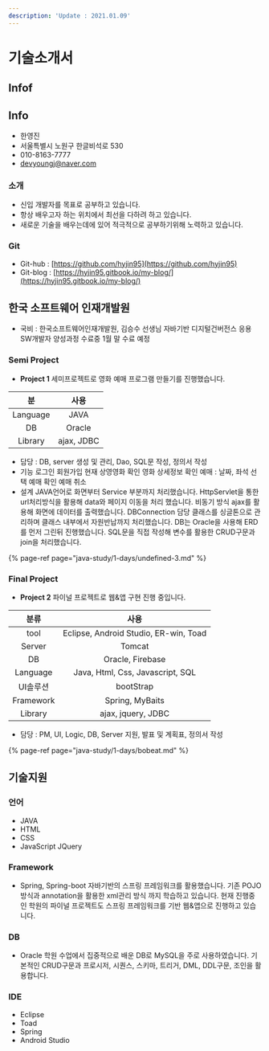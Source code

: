 ```yaml
---
description: 'Update : 2021.01.09'
---
```


# 기술소개서

## Infof

## Info

* 한영진
* 서울특별시 노원구 한글비석로 530
* 010-8163-7777
* devyoungj@naver.com

### 소개

* 신입 개발자를 목표로 공부하고 있습니다.
* 항상 배우고자 하는 위치에서 최선을 다하려 하고 있습니다.
* 새로운 기술을 배우는데에 있어 적극적으로 공부하기위해 노력하고 있습니다.

### Git

* Git-hub : [https://github.com/hyjin95](https://github.com/hyjin95)
* Git-blog : [https://hyjin95.gitbook.io/my-blog/](https://hyjin95.gitbook.io/my-blog/)

## 한국 소프트웨어 인재개발원

* 국비 : 한국소프트웨어인재개발원, 김승수 선생님 자바기반 디지털건버전스 응용 SW개발자 양성과정 수료중 1월 말 수료 예정

### Semi Project

* **Project 1** 세미프로젝트로 영화 예매 프로그램 만들기를 진행했습니다.

| 분 | 사용 |
| :---: | :---: |
| Language | JAVA |
| DB | Oracle |
| Library | ajax, JDBC |

* 담당 : DB, server 생성 및 관리, Dao, SQL문 작성, 정의서 작성
* 기능 로그인 회원가입 현재 상영영화 확인 영화 상세정보 확인 예매 : 날짜, 좌석 선택 예매 확인 예매 취소
* 설계 JAVA언어로 화면부터 Service 부분까지 처리했습니다. HttpServlet을 통한 url처리방식을 활용해 data와 페이지 이동을 처리 했습니다. 비동기 방식 ajax를 활용해 화면에 데이터를 출력했습니다. DBConnection 담당 클래스를 싱글톤으로 관리하며 클래스 내부에서 자원반납까지 처리했습니다. DB는 Oracle을 사용해 ERD를 먼저 그린뒤 진행했습니다.  SQL문을 직접 작성해 변수를 활용한 CRUD구문과 join을 처리했습니다.

{% page-ref page="java-study/1-days/undefined-3.md" %}

### Final Project

* **Project 2** 파이널 프로젝트로 웹&앱 구현 진행 중입니다.

| 분류 | 사용 |
| :---: | :---: |
| tool | Eclipse, Android Studio, ER-win, Toad |
| Server | Tomcat |
| DB | Oracle, Firebase |
| Language | Java, Html, Css, Javascript, SQL |
| UI솔루션 | bootStrap |
| Framework | Spring, MyBaits |
| Library | ajax, jquery, JDBC |

* 담당 : PM, UI, Logic, DB, Server 지원, 발표 및 계획표, 정의서 작성

{% page-ref page="java-study/1-days/bobeat.md" %}

## 기술지원

### 언어

* JAVA
* HTML
* CSS
* JavaScript JQuery

### Framework

* Spring, Spring-boot 자바기반의 스프링 프레임워크를 활용했습니다. 기존 POJO방식과 annotation을 활용한 xml관리 방식 까지 학습하고 있습니다. 현재 진행중인 학원의 파이널 프로젝트도 스프링 프레임워크를 기반 웹&앱으로 진행하고 있습니다.

### DB

* Oracle  학원 수업에서 집중적으로 배운 DB로 MySQL을 주로 사용하였습니다.  기본적인 CRUD구문과 프로시저, 시퀀스, 스키마, 트리거, DML, DDL구문, 조인을 활용합니다.

### IDE

* Eclipse
* Toad
* Spring
* Android Studio

